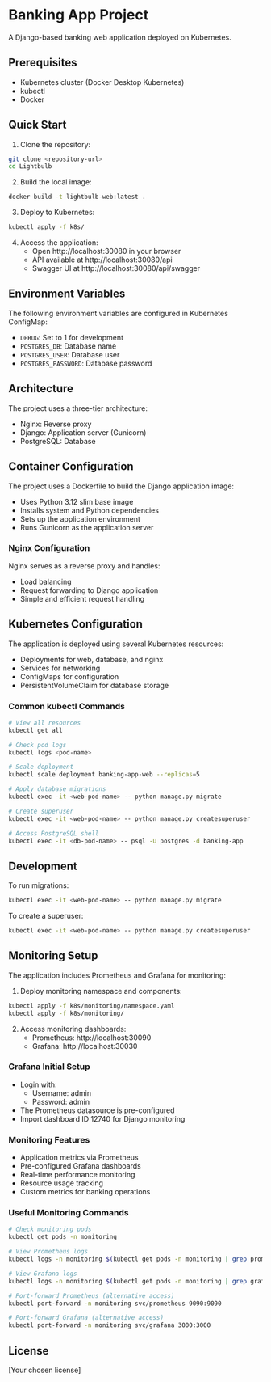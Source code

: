 # Banking App Project

A Django-based banking web application deployed on Kubernetes.

## Prerequisites

- Kubernetes cluster (Docker Desktop Kubernetes)
- kubectl
- Docker

## Quick Start

1. Clone the repository:
```bash
git clone <repository-url>
cd Lightbulb
```

2. Build the local image:
```bash
docker build -t lightbulb-web:latest .
```

3. Deploy to Kubernetes:
```bash
kubectl apply -f k8s/
```

4. Access the application:
   - Open http://localhost:30080 in your browser
   - API available at http://localhost:30080/api
   - Swagger UI at http://localhost:30080/api/swagger

## Environment Variables

The following environment variables are configured in Kubernetes ConfigMap:

- `DEBUG`: Set to 1 for development
- `POSTGRES_DB`: Database name
- `POSTGRES_USER`: Database user
- `POSTGRES_PASSWORD`: Database password

## Architecture

The project uses a three-tier architecture:
- Nginx: Reverse proxy
- Django: Application server (Gunicorn)
- PostgreSQL: Database

## Container Configuration

The project uses a Dockerfile to build the Django application image:
- Uses Python 3.12 slim base image
- Installs system and Python dependencies
- Sets up the application environment
- Runs Gunicorn as the application server

### Nginx Configuration

Nginx serves as a reverse proxy and handles:
- Load balancing
- Request forwarding to Django application
- Simple and efficient request handling

## Kubernetes Configuration

The application is deployed using several Kubernetes resources:
- Deployments for web, database, and nginx
- Services for networking
- ConfigMaps for configuration
- PersistentVolumeClaim for database storage

### Common kubectl Commands

```bash
# View all resources
kubectl get all

# Check pod logs
kubectl logs <pod-name>

# Scale deployment
kubectl scale deployment banking-app-web --replicas=5

# Apply database migrations
kubectl exec -it <web-pod-name> -- python manage.py migrate

# Create superuser
kubectl exec -it <web-pod-name> -- python manage.py createsuperuser

# Access PostgreSQL shell
kubectl exec -it <db-pod-name> -- psql -U postgres -d banking-app
```

## Development

To run migrations:
```bash
kubectl exec -it <web-pod-name> -- python manage.py migrate
```

To create a superuser:
```bash
kubectl exec -it <web-pod-name> -- python manage.py createsuperuser
```

## Monitoring Setup

The application includes Prometheus and Grafana for monitoring:

1. Deploy monitoring namespace and components:
```bash
kubectl apply -f k8s/monitoring/namespace.yaml
kubectl apply -f k8s/monitoring/
```

2. Access monitoring dashboards:
   - Prometheus: http://localhost:30090
   - Grafana: http://localhost:30030

### Grafana Initial Setup
- Login with:
  - Username: admin
  - Password: admin
- The Prometheus datasource is pre-configured
- Import dashboard ID 12740 for Django monitoring

### Monitoring Features
- Application metrics via Prometheus
- Pre-configured Grafana dashboards
- Real-time performance monitoring
- Resource usage tracking
- Custom metrics for banking operations

### Useful Monitoring Commands
```bash
# Check monitoring pods
kubectl get pods -n monitoring

# View Prometheus logs
kubectl logs -n monitoring $(kubectl get pods -n monitoring | grep prometheus | awk '{print $1}')

# View Grafana logs
kubectl logs -n monitoring $(kubectl get pods -n monitoring | grep grafana | awk '{print $1}')

# Port-forward Prometheus (alternative access)
kubectl port-forward -n monitoring svc/prometheus 9090:9090

# Port-forward Grafana (alternative access)
kubectl port-forward -n monitoring svc/grafana 3000:3000
```

## License

[Your chosen license]
